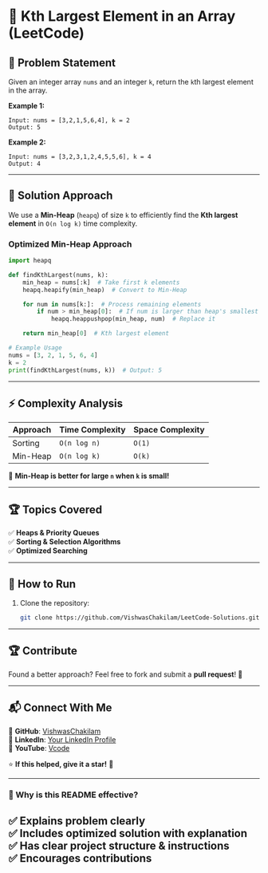 # 🔢 Kth Largest Element in an Array (LeetCode)


## 📌 **Problem Statement**
Given an integer array `nums` and an integer `k`, return the `k`th largest element in the array.

**Example 1:**
```
Input: nums = [3,2,1,5,6,4], k = 2
Output: 5
```
**Example 2:**
```
Input: nums = [3,2,3,1,2,4,5,5,6], k = 4
Output: 4
```

---

## 🚀 **Solution Approach**
We use a **Min-Heap** (`heapq`) of size `k` to efficiently find the **Kth largest element** in `O(n log k)` time complexity.

### **Optimized Min-Heap Approach**
```python
import heapq

def findKthLargest(nums, k):
    min_heap = nums[:k]  # Take first k elements
    heapq.heapify(min_heap)  # Convert to Min-Heap

    for num in nums[k:]:  # Process remaining elements
        if num > min_heap[0]:  # If num is larger than heap's smallest
            heapq.heappushpop(min_heap, num)  # Replace it

    return min_heap[0]  # Kth largest element

# Example Usage
nums = [3, 2, 1, 5, 6, 4]
k = 2
print(findKthLargest(nums, k))  # Output: 5
```

---

## ⚡ **Complexity Analysis**
| Approach | Time Complexity | Space Complexity |
|----------|---------------|----------------|
| Sorting | `O(n log n)` | `O(1)` |
| Min-Heap | `O(n log k)` | `O(k)` |

🔹 **Min-Heap is better for large `n` when `k` is small!**  

---


## 🏆 **Topics Covered**
✅ **Heaps & Priority Queues**  
✅ **Sorting & Selection Algorithms**  
✅ **Optimized Searching**  

---

## 🌟 **How to Run**
1. Clone the repository:
   ```bash
   git clone https://github.com/VishwasChakilam/LeetCode-Solutions.git
   ```
---

## 🏆 **Contribute**
Found a better approach? Feel free to fork and submit a **pull request**! 🚀  

---

## 📬 **Connect With Me**
🔗 **GitHub**: [VishwasChakilam](https://github.com/Vishwas-Chakilam)  
🔗 **LinkedIn**: [Your LinkedIn Profile](https://linkedin.com/in/Vishwas-Chakilam)  
🔗 **YouTube**: [Vcode](https://www.youtube.com/@Vcode)  

⭐ **If this helped, give it a star!** 🌟


---

### **🔹 Why is this README effective?**
✅ **Explains problem clearly**  
✅ **Includes optimized solution with explanation**  
✅ **Has clear project structure & instructions**  
✅ **Encourages contributions**  
---
